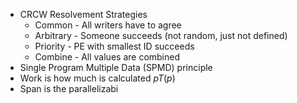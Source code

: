 - CRCW Resolvement Strategies
	- Common - All writers have to agree
	- Arbitrary - Someone succeeds (not random, just not defined)
	- Priority - PE with smallest ID succeeds
	- Combine - All values are combined
- Single Program Multiple Data (SPMD) principle
- Work is how much is calculated $pT(p)$
- Span is the parallelizabi